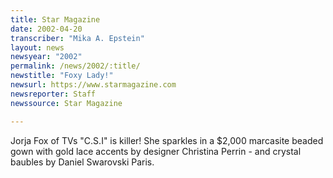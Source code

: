 ```yaml
---
title: Star Magazine
date: 2002-04-20
transcriber: "Mika A. Epstein"
layout: news
newsyear: "2002"
permalink: /news/2002/:title/
newstitle: "Foxy Lady!"
newsurl: https://www.starmagazine.com
newsreporter: Staff
newssource: Star Magazine

---
```


Jorja Fox of TVs "C.S.I" is killer! She sparkles in a $2,000 marcasite beaded gown with gold lace accents by designer Christina Perrin - and crystal baubles by Daniel Swarovski Paris.
